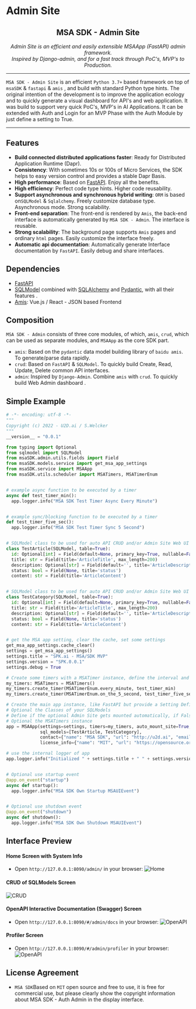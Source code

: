 # Admin Site

<h2 align="center">
  MSA SDK - Admin Site
</h2>
<p align="center">
    <em>Admin Site is an efficient and easily extensible MSAApp (FastAPI) admin framework.</em><br/>
    <em>Inspired by Django-admin, and for a fast track through PoC's, MVP's to Production.</em>
</p>

---

`MSA SDK - Admin Site` is an efficient `Python 3.7+` based framework on top of `msaSDK` & `fastapi` & `amis` , and
build with standard Python type hints. The original intention of the development is to improve the application ecology and
to quickly generate a visual dashboard for API's and web application. It was build to support very quick PoC's, MVP's 
in AI Applications. It can be extended with Auth and Login for an MVP Phase with the Auth Module by just define a setting to True. 

---

## Features
- **Build connected distributed applications faster**: Ready for Distributed Application Runtime (Dapr).
- **Consistency**: With sometimes 10s or 100s of Micro Services, the SDK helps to easy version control and provides a stable Dapr Basis.
- **High performance**: Based on [FastAPI](https://fastapi.tiangolo.com/zh/). Enjoy all the benefits.
- **High efficiency**: Perfect code type hints. Higher code reusability.
- **Support asynchronous and synchronous hybrid writing**: `ORM`  is based on`SQLModel` & `Sqlalchemy`. Freely customize
  database type. Asynchronous mode. Strong scalability.
- **Front-end separation**: The front-end is rendered by `Amis`, the back-end interface is automatically generated
  by `MSA SDK - Admin`. The interface is reusable.
- **Strong scalability**: The background page supports `Amis` pages and ordinary `html` pages. Easily customize the
  interface freely.
- **Automatic api documentation**: Automatically generate Interface documentation by `FastAPI`. Easily debug and share
  interfaces.

## Dependencies

- [FastAPI](https://fastapi.tiangolo.com/)
- [SQLModel](https://sqlmodel.tiangolo.com/)
  combined with  [SQLAlchemy](https://www.sqlalchemy.org/) and [Pydantic](https://pydantic-docs.helpmanual.io/), with all
  their features .
- [Amis](https://baidu.gitee.io/amis): Vue.js / React - JSON based Frontend

## Composition

`MSA SDK - Admin` consists of three core modules, of which, `amis`, `crud`, which can be used as separate
modules, and `MSAApp` as the core SDK part.

- `amis`: Based on the `pydantic` data model building library of `baidu amis`. To generate/parse data rapidly.
- `crud`: Based on `FastAPI` & `SQLModel`. To quickly build Create, Read, Update, Delete common API interfaces.
- `admin`: Inspired by `Django-Admin`. Combine `amis` with `crud`. To quickly build Web Admin dashboard .

## Simple Example

```python
# -*- encoding: utf-8 -*-
"""
Copyright (c) 2022 - U2D.ai / S.Welcker
"""
__version__ = "0.0.1"

from typing import Optional
from sqlmodel import SQLModel
from msaSDK.admin.utils.fields import Field
from msaSDK.models.service import get_msa_app_settings
from msaSDK.service import MSAApp
from msaSDK.utils.scheduler import MSATimers, MSATimerEnum


# example async function to be executed by a timer
async def test_timer_min():
  app.logger.info("MSA SDK Test Timer Async Every Minute")


# example sync/blocking function to be executed by a timer
def test_timer_five_sec():
  app.logger.info("MSA SDK Test Timer Sync 5 Second")


# SQLModel class to be used for auto API CRUD and/or Admin Site Web UI
class TestArticle(SQLModel, table=True):
  id: Optional[int] = Field(default=None, primary_key=True, nullable=False)
  title: str = Field(title='ArticleTitle', max_length=200)
  description: Optional[str] = Field(default='', title='ArticleDescription', max_length=400)
  status: bool = Field(None, title='status')
  content: str = Field(title='ArticleContent')


# SQLModel class to be used for auto API CRUD and/or Admin Site Web UI
class TestCategory(SQLModel, table=True):
  id: Optional[int] = Field(default=None, primary_key=True, nullable=False)
  title: str = Field(title='ArticleTitle', max_length=200)
  description: Optional[str] = Field(default='', title='ArticleDescription', max_length=400)
  status: bool = Field(None, title='status')
  content: str = Field(title='ArticleContent')


# get the MSA app setting, clear the cache, set some settings
get_msa_app_settings.cache_clear()
settings = get_msa_app_settings()
settings.title = "SPK.ai - MSA/SDK MVP"
settings.version = "SPK.0.0.1"
settings.debug = True

# Create some timers with a MSATimer instance, define the interval and set the handler
my_timers: MSATimers = MSATimers()
my_timers.create_timer(MSATimerEnum.every_minute, test_timer_min)
my_timers.create_timer(MSATimerEnum.on_the_5_second, test_timer_five_sec)

# Create the main app instance, like FastAPI but provide a Setting Definition Instance
# Optional the Classes of your SQLModels
# Define if the optional Admin Site gets mounted automatically, if False you need to Mount in your own Startup MSAUIEvent Handler
# Optional the MSATimers instance
app = MSAApp(settings=settings, timers=my_timers, auto_mount_site=True,
             sql_models=[TestArticle, TestCategory],
             contact={"name": "MSA SDK", "url": "http://u2d.ai", "email": "stefan@u2d.ai"},
             license_info={"name": "MIT", "url": "https://opensource.org/licenses/MIT", })

# use the internal logger of app
app.logger.info("Initialized " + settings.title + " " + settings.version)


# Optional use startup event
@app.on_event("startup")
async def startup():
  app.logger.info("MSA SDK Own Startup MSAUIEvent")


# Optional use shutdown event
@app.on_event("shutdown")
async def shutdown():
  app.logger.info("MSA SDK Own Shutdown MSAUIEvent")
```


## Interface Preview


#### Home Screen with System Info
- Open `http://127.0.0.1:8090/admin/` in your browser:
![Home](../images/msa_admin_home.png)

#### CRUD of SQLModels Screen
![CRUD](../images/msa_admin_crud.png)

#### OpenAPI Interactive Documentation (Swagger) Screen
- Open `http://127.0.0.1:8090/#/admin/docs` in your browser:
![OpenAPI](../images/msa_admin_openapi.png)

#### Profiler Screen
- Open `http://127.0.0.1:8090/#/admin/profiler` in your browser:
![OpenAPI](../images/msa_admin_profiler.png)

## License Agreement

- `MSA SDK`Based on `MIT` open source and free to use, it is free for commercial use, but please clearly show the copyright information about MSA SDK - Auth Admin in the display interface.


